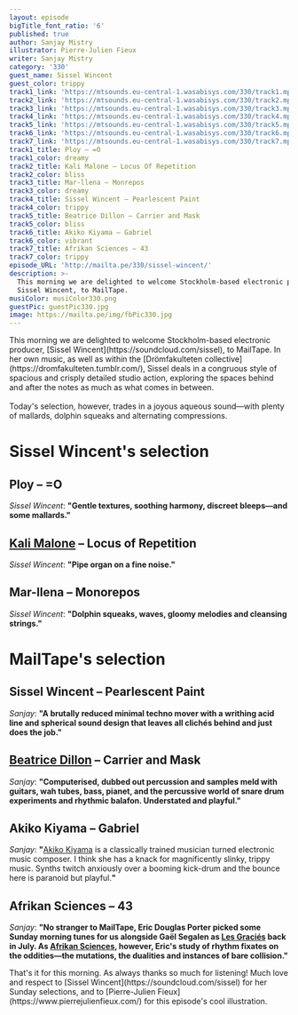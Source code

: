 ```yaml
---
layout: episode
bigTitle_font_ratio: '6'
published: true
author: Sanjay Mistry
illustrator: Pierre-Julien Fieux
writer: Sanjay Mistry
category: '330'
guest_name: Sissel Wincent
guest_color: trippy
track1_link: 'https://mtsounds.eu-central-1.wasabisys.com/330/track1.mp3'
track2_link: 'https://mtsounds.eu-central-1.wasabisys.com/330/track2.mp3'
track3_link: 'https://mtsounds.eu-central-1.wasabisys.com/330/track3.mp3'
track4_link: 'https://mtsounds.eu-central-1.wasabisys.com/330/track4.mp3'
track5_link: 'https://mtsounds.eu-central-1.wasabisys.com/330/track5.mp3'
track6_link: 'https://mtsounds.eu-central-1.wasabisys.com/330/track6.mp3'
track7_link: 'https://mtsounds.eu-central-1.wasabisys.com/330/track7.mp3'
track1_title: Ploy – =O
track1_color: dreamy
track2_title: Kali Malone – Locus Of Repetition
track2_color: bliss
track3_title: Mar-llena – Monrepos
track3_color: dreamy
track4_title: Sissel Wincent – Pearlescent Paint
track4_color: trippy
track5_title: Beatrice Dillon – Carrier and Mask
track5_color: bliss
track6_title: Akiko Kiyama – Gabriel
track6_color: vibrant
track7_title: Afrikan Sciences – 43
track7_color: trippy
episode_URL: 'http://mailta.pe/330/sissel-wincent/'
description: >-
  This morning we are delighted to welcome Stockholm-based electronic producer,
  Sissel Wincent, to MailTape.
musiColor: musiColor330.png
guestPic: guestPic330.jpg
image: https://mailta.pe/img/fbPic330.jpg
---
```

<p id="introduction">This morning we are delighted to welcome Stockholm-based electronic producer, [Sissel Wincent](https://soundcloud.com/sissel), to MailTape. In her own music, as well as within the [Drömfakulteten collective](https://dromfakulteten.tumblr.com/), Sissel deals in a congruous style of spacious and crisply detailed studio action, exploring the spaces behind and after the notes as much as what comes in between. 
<br><br>
Today's selection, however, trades in a joyous aqueous sound—with plenty of mallards, dolphin squeaks and alternating compressions.</p>


# Sissel Wincent's selection

## Ploy – =O
_Sissel Wincent_: **"**Gentle textures, soothing harmony, discreet bleeps—and some mallards.**"**

## [Kali Malone](http://kalimalone.com/) – Locus of Repetition
_Sissel Wincent_: **"**Pipe organ on a fine noise.**"**

## Mar-llena – Monorepos
_Sissel Wincent_: **"**Dolphin squeaks, waves, gloomy melodies and cleansing strings.**"**


# MailTape's selection

## Sissel Wincent – Pearlescent Paint
_Sanjay_: **"**A brutally reduced minimal techno mover with a writhing acid line and spherical sound design that leaves all clichés behind and just does the job.**"**

## [Beatrice Dillon](http://www.dillonwork.com/) – Carrier and Mask
_Sanjay_: **"**Computerised, dubbed out percussion and samples meld with guitars, wah tubes, bass, pianet, and the percussive world of snare drum experiments and rhythmic balafon. Understated and playful.**"**

## Akiko Kiyama – Gabriel
_Sanjay_: **"**[Akiko Kiyama](http://akikokiyama.com/) is a classically trained musician turned electronic music composer. I think she has a knack for magnificently slinky, trippy music. Synths twitch anxiously over a booming kick-drum and the bounce here is paranoid but playful.**"**

## Afrikan Sciences – 43
_Sanjay_: **"**No stranger to MailTape, Eric Douglas Porter picked some Sunday morning tunes for us alongside Gaël Segalen as [Les Graciés](https://www.mailta.pe/319/les-gracies/) back in July. As [Afrikan Sciences](https://soundcloud.com/afrikan-sciences), however, Eric's study of rhythm fixates on the oddities—the mutations, the dualities and instances of bare collision.**"**


<p id="outroduction">That's it for this morning. As always thanks so much for listening! Much love and respect to [Sissel Wincent](https://soundcloud.com/sissel) for her Sunday selections, and to [Pierre-Julien Fieux](https://www.pierrejulienfieux.com/) for this episode's cool illustration.</p>
